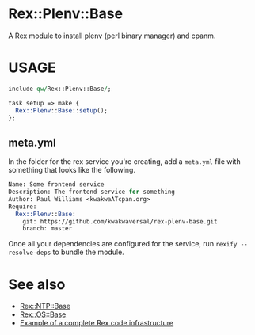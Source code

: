 # Rex::Plenv::Base

A Rex module to install plenv (perl binary manager) and cpanm.

# USAGE

```perl
include qw/Rex::Plenv::Base/;

task setup => make {
  Rex::Plenv::Base::setup();
};
```

## meta.yml

In the folder for the rex service you're creating, add a `meta.yml` file with something that looks like the following.

```perl
Name: Some frontend service
Description: The frontend service for something
Author: Paul Williams <kwakwaATcpan.org>
Require:
  Rex::Plenv::Base:
    git: https://github.com/kwakwaversal/rex-plenv-base.git
    branch: master
```

Once all your dependencies are configured for the service, run `rexify --resolve-deps` to bundle the module.

# See also
 * [Rex::NTP::Base](https://github.com/krimdomu/rex-ntp-base.git)
 * [Rex::OS::Base](https://github.com/krimdomu/rex-os-base.git)
 * [Example of a complete Rex code infrastructure](http://www.rexify.org/docs/rex_book/infrastructure/example_of_a_complete_rex_code_infrastructure.html)
